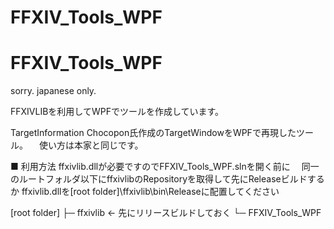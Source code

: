 FFXIV_Tools_WPF
=========================
FFXIV_Tools_WPF
=========================
sorry. japanese only.

FFXIVLIBを利用してWPFでツールを作成しています。

TargetInformation
 Chocopon氏作成のTargetWindowをWPFで再現したツール。
　使い方は本家と同じです。

 ■ 利用方法
 ffxivlib.dllが必要ですのでFFXIV_Tools_WPF.slnを開く前に
　同一のルートフォルダ以下にffxivlibのRepositoryを取得して先にReleaseビルドするか
 ffxivlib.dllを[root folder]\ffxivlib\bin\Releaseに配置してください

 [root folder]
   ├─ ffxivlib ← 先にリリースビルドしておく
   └─ FFXIV_Tools_WPF